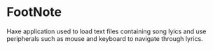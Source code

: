 # FootNote
Haxe application used to load text files containing song lyics and use peripherals such as mouse and keyboard to navigate through lyrics. 


